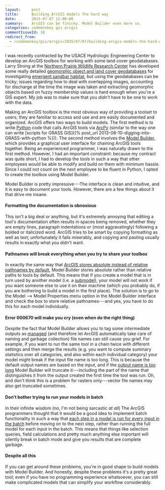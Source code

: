 ```yaml
---
layout:     post
title:      Building ArcGIS models the hard way
date:       2015-07-07 12:00:00
summary:    ArcGIS can be finicky. Model Builder even more so.
categories: codemonkey gis arcgis
commentIssueId: 18
redirect_from:
  - /codemonkey/gis/arcgis/2015/07/07/building-arcgis-models-the-hard-way/
---
```


I was recently contracted by the USACE Hydrologic Engineering Center to develop
an ArcGIS toolbox for working with some land cover geodatabases. Larry Strong
at the [Northern Prairie Wildlife Research Center](http://www.npwrc.usgs.gov/)
has developed some really detailed
[geomorphic object and land cover geodatabases](http://pubs.usgs.gov/fs/2007/3087/)
for investigating [emergent sandbar habitat](http://pubs.usgs.gov/of/2008/1223/),
but using the geodatabases can be tricky; issues regarding how to deal with
overlapping images, accounting for discharge at the time the image was taken
and extracting geomorphic objects based on fuzzy membership values
is hard enough when you're a GIS expert. My job was to make sure that you
*didn't* have to be one to work with the data.

Making an ArcGIS toolbox is the most obvious way of providing a toolset to
users; they are familiar to access and use and are easily documented and
organized. ArcGIS offers two ways to build models. The first method is to write
[Python](http://desktop.arcgis.com/en/analytics/python/) code that calls ArcGIS
tools via [ArcPy](http://resources.arcgis.com/en/help/main/10.2/#/A_quick_tour_of_ArcPy/000v00000001000000/)
(similar to the way one can write [scripts for GRASS GIS]({% post_url 2013-08-10-digging-into-GRASS-with-python %})).
The second method involves the [Model Builder](http://resources.arcgis.com/en/help/main/10.2/index.html#//002w00000028000000),
which provides a graphical user interface for chaining ArcGIS tools together.
Being an experienced programmer, I was naturally drawn to the first method.
However, I had an important constraint: because my contract was quite short, I
had to develop the tools in such a way that other employees would be able to
modify and build on them with minimum hassle. Since I could not count on
the next employee to be fluent in Python, I opted to create the toolbox using
Model Builder.

Model Builder is pretty impressive---The interface is clean and intuitive, and
it is easy to document your tools. However, there are a few things about it
that drive me insane.

#### Formatting the documentation is obnoxious

This isn't a big deal or anything, but it's extremely annoying that editing a
tool's  documentation often results in spaces being removed, whether they are
empty lines, paragraph indentations or (most aggravatingly) following a
bolded or italicized word. ArcGIS tries to be smart by copying formatting as
well as text; unfortunately it fails miserably, and copying and pasting usually 
results in exactly what you didn't want.

#### Pathnames will break everything when you try to share your toolbox

In exactly the same way that
[ArcGIS stores absolute instead of relative pathnames by default](http://www.northrivergeographic.com/arcgis-relative-paths-in-mxds),
Model Builder stores absolute rather than relative paths to tools by default.
This means that if you create a model that is in turn used by another model
(i.e. a [submodel](http://resources.arcgis.com/en/help/main/10.2/index.html#//002w0000007p000000)),
your model will not work if you want someone else to use it on their machine
(which you probably do, if you are bothering to build a model in the first
place). The solution is to go to the Model --> Model Properties menu option in
the Model Builder interface and check the box to store relative pathnames---and
yes, you have to do this for each model individually.

#### Error 000670 will make you cry (even when do the right thing)

Despite the fact that Model Builder allows you to tag some intermediate outputs 
as [managed](http://help.arcgis.com/en/arcgisdesktop/10.0/help/index.html#/Making_intermediate_data_managed_data/002w0000005p000000/)
(and therefore let ArcGIS automatically take care of naming and 
garbage collection) file names can still cause you grief. For example, if you 
want to run the same tool in a chain twice with different settings and then 
merge the results (e.g. you want to compute summary statistics over all 
categories, and also within each individual category) your model might break if 
the input file name is too long. This is because the default output names are 
based on the input, and if the 
[output name is too long](http://gis.stackexchange.com/questions/53244/filepath-length-errors-in-arcmap) 
Model Builder will truncate it---including the part of the name that 
distinguishes it from the output created the first time the tool was run. Oh, 
and don't think this is a problem for rasters only---vector file names may also 
get truncated sometimes.

#### Don't bother trying to run your models in batch

In their infinite wisdom (no, I'm not being sarcastic *at all*) The ArcGIS 
programmers thought that it would be a good idea to implement batch 
functionality in such a way that 
[each step in a model is run for every input in the batch](http://gis.stackexchange.com/questions/36891/does-calculate-value-model-only-tool-work-correctly-in-tools-run-in-batch) before moving on to the next step, rather than running the full model
for each input in the batch. This means that things like selection queries, 
field calculations and pretty much anything else important will silently break 
in batch mode and give you results that are complete garbage.

#### Despite all this

If you can get around these problems, you're in good shape to build models with
Model Builder. And honestly, despite these problems it's a pretty great tool; 
even if you have no programming experience whatsoever, you can still make 
complicated models that can simplify your workflow considerably.

